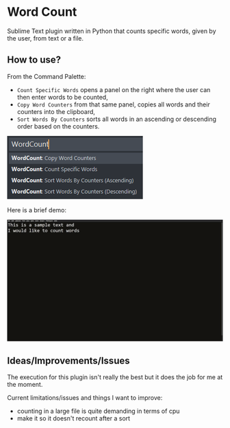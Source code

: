 # Word Count
Sublime Text plugin written in Python that counts specific words, given by the user, from text or a file.

## How to use?
From the Command Palette:

- `Count Specific Words` opens a panel on the right where the user can then enter words to be counted,
- `Copy Word Counters` from that same panel, copies all words and their counters into the clipboard,
- `Sort Words By Counters` sorts all words in an ascending or descending order based on the counters.

![cp](images/command_palette.png "Command Palette screenshot")

Here is a brief demo:

![demo](images/demo.gif "demonstration")

## Ideas/Improvements/Issues
The execution for this plugin isn't really the best but it does the job for me at the moment.

Current limitations/issues and things I want to improve:

- counting in a large file is quite demanding in terms of cpu
- make it so it doesn't recount after a sort
